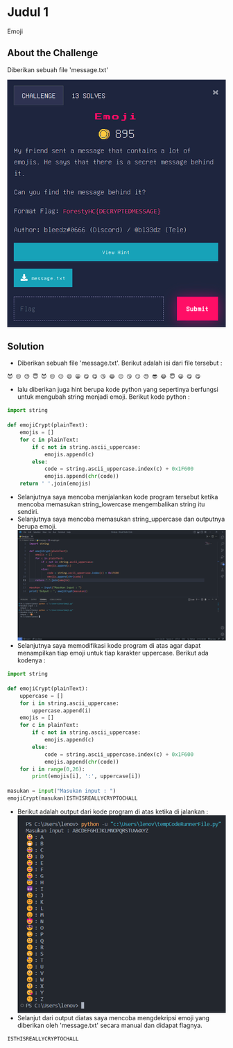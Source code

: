 # Judul 1
Emoji

## About the Challenge
Diberikan sebuah file 'message.txt' 

![preview](images/problem.png)

## Solution
- Diberikan sebuah file 'message.txt'. Berikut adalah isi dari file tersebut : 
```
😈 😒 😓 😇 😈 😒 😑 😄 😀 😋 😋 😘 😂 😑 😘 😏 😓 😎 😂 😇 😀 😋 😋
```
- lalu diberikan juga hint berupa kode python yang sepertinya berfungsi untuk mengubah string menjadi emoji. Berikut kode python :
```py
import string

def emojiCrypt(plainText):
    emojis = []
    for c in plainText:
        if c not in string.ascii_uppercase:
            emojis.append(c)
        else:
            code = string.ascii_uppercase.index(c) + 0x1F600
            emojis.append(chr(code))
    return ' '.join(emojis)
```
- Selanjutnya saya mencoba menjalankan kode program tersebut ketika mencoba memasukan string_lowercase mengembalikan string itu sendiri.
- Selanjutnya saya mencoba memasukan string_uppercase dan outputnya berupa emoji.
![preview](images/run1.png) 
- Selanjutnya saya memodifikasi kode program di atas agar dapat menampilkan tiap emoji untuk tiap karakter uppercase. Berikut ada kodenya : 
```py
import string

def emojiCrypt(plainText):
    uppercase = []
    for i in string.ascii_uppercase:
        uppercase.append(i)
    emojis = []
    for c in plainText:
        if c not in string.ascii_uppercase:
            emojis.append(c)
        else:
            code = string.ascii_uppercase.index(c) + 0x1F600
            emojis.append(chr(code))
    for i in range(0,26):
        print(emojis[i], ':', uppercase[i])

masukan = input("Masukan input : ")
emojiCrypt(masukan)ISTHISREALLYCRYPTOCHALL
```
- Berikut adalah output dari kode program di atas ketika di jalankan : 
![preview](images/output1.png)
- Selanjut dari output diatas saya mencoba mengdekripsi emoji yang diberikan oleh 'message.txt' secara manual dan didapat flagnya.

```
ISTHISREALLYCRYPTOCHALL
```
